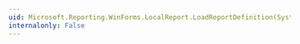 ```yaml
---
uid: Microsoft.Reporting.WinForms.LocalReport.LoadReportDefinition(System.IO.TextReader)
internalonly: False
---
```

